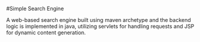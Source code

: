 #Simple Search Engine

A web-based search engine built using maven archetype and the backend logic is implemented in java, utilizing servlets for handling requests and JSP for dynamic content generation.
